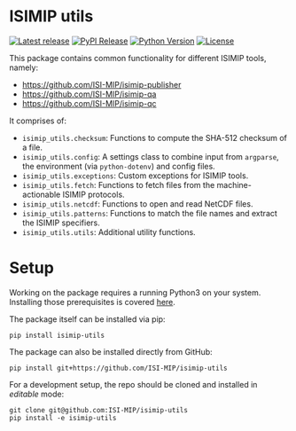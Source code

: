 ISIMIP utils
============

[![Latest release](https://shields.io/github/v/release/ISI-MIP/isimip-utils)](https://github.com/ISI-MIP/isimip-utils/releases)
[![PyPI Release](https://img.shields.io/pypi/v/isimip-utils)](https://pypi.org/project/isimip-utils/)
[![Python Version](https://img.shields.io/badge/python->=3.8-blue)](https://www.python.org/)
[![License](https://img.shields.io/badge/license-MIT-green)](https://github.com/ISI-MIP/django-datacite/blob/master/LICENSE)

This package contains common functionality for different ISIMIP tools, namely:

* https://github.com/ISI-MIP/isimip-publisher
* https://github.com/ISI-MIP/isimip-qa
* https://github.com/ISI-MIP/isimip-qc

It comprises of:

* `isimip_utils.checksum`: Functions to compute the SHA-512 checksum of a file.
* `isimip_utils.config`: A settings class to combine input from `argparse`, the environment (via `python-dotenv`) and config files.
* `isimip_utils.exceptions`: Custom exceptions for ISIMIP tools.
* `isimip_utils.fetch`: Functions to fetch files from the machine-actionable ISIMIP protocols.
* `isimip_utils.netcdf`: Functions to open and read NetCDF files.
* `isimip_utils.patterns`: Functions to match the file names and extract the ISIMIP specifiers.
* `isimip_utils.utils`: Additional utility functions.


Setup
=====

Working on the package requires a running Python3 on your system. Installing those prerequisites is covered [here](https://github.com/ISI-MIP/isimip-utils/blob/master/docs/releases.md).

The package itself can be installed via pip:

```
pip install isimip-utils
```

The package can also be installed directly from GitHub:

```
pip install git+https://github.com/ISI-MIP/isimip-utils
```

For a development setup, the repo should be cloned and installed in *editable* mode:

```
git clone git@github.com:ISI-MIP/isimip-utils
pip install -e isimip-utils
```
